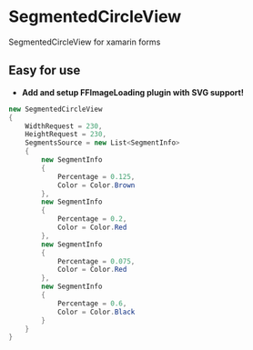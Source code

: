 # SegmentedCircleView
SegmentedCircleView for xamarin forms


## Easy for use
- **Add and setup FFImageLoading plugin with SVG support!**

```csharp
new SegmentedCircleView
{
    WidthRequest = 230,
    HeightRequest = 230,
    SegmentsSource = new List<SegmentInfo>
    {
        new SegmentInfo
        {
            Percentage = 0.125,
            Color = Color.Brown
        },
        new SegmentInfo
        {
            Percentage = 0.2,
            Color = Color.Red
        },
        new SegmentInfo
        {
            Percentage = 0.075,
            Color = Color.Red
        },
        new SegmentInfo
        {
            Percentage = 0.6,
            Color = Color.Black
        }
    }
}
```
